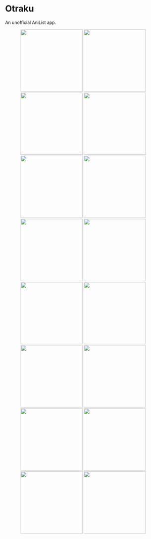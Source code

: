 # Otraku
An unofficial AniList app.

<p align='center'>
<img src='https://user-images.githubusercontent.com/35681808/115031173-8cf22e00-9ed0-11eb-8a3b-111fed2d63d1.png' width='200'> <img src='https://user-images.githubusercontent.com/35681808/115031647-143fa180-9ed1-11eb-92f7-0d1393b48bb9.png' width='200'> <img src='https://user-images.githubusercontent.com/35681808/115031657-16096500-9ed1-11eb-8bdb-c154646a666d.png' width='200'> <img src='https://user-images.githubusercontent.com/35681808/115032060-8e702600-9ed1-11eb-8bfe-01c4acb741ba.png' width='200'> <img src='https://user-images.githubusercontent.com/35681808/115031956-6ed8fd80-9ed1-11eb-8f5a-358f883b02b5.png' width='200'> <img src='https://user-images.githubusercontent.com/35681808/115030108-67185980-9ecf-11eb-9ec6-4422b9db812c.png' width='200'> <img src='https://user-images.githubusercontent.com/35681808/115030235-89aa7280-9ecf-11eb-815e-55da8fa1d2b4.png' width='200'> <img src='https://user-images.githubusercontent.com/35681808/115031377-c1fe8080-9ed0-11eb-8c76-ad583efb5d41.png' width='200'> <img src='https://user-images.githubusercontent.com/35681808/115031455-d8a4d780-9ed0-11eb-990b-c0c2413db4a3.png' width='200'> <img src='https://user-images.githubusercontent.com/35681808/115030761-1ead6b80-9ed0-11eb-9de0-891f239a5d1a.png' width='200'> <img src='https://user-images.githubusercontent.com/35681808/115031513-ea867a80-9ed0-11eb-80e2-f9f2fb88288f.png' width='200'> <img src='https://user-images.githubusercontent.com/35681808/115032214-bf505b00-9ed1-11eb-8fc3-bee738815fa7.png' width='200'> <img src='https://user-images.githubusercontent.com/35681808/115032325-dabb6600-9ed1-11eb-9b7b-28705f0638f1.png' width='200'> <img src='https://user-images.githubusercontent.com/35681808/115032334-dc852980-9ed1-11eb-9eda-d3aff67c7aaf.png' width='200'> <img src='https://user-images.githubusercontent.com/35681808/115032470-04748d00-9ed2-11eb-8aaf-238aeec8cefd.png' width='200'> <img src='https://user-images.githubusercontent.com/35681808/115032484-08a0aa80-9ed2-11eb-8c3b-167e872a28c7.png' width='200'>
</p>
